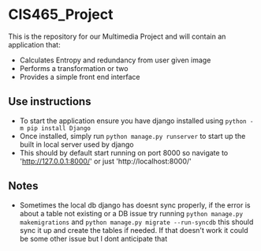 # CIS465_Project

This is the repository for our Multimedia Project and will contain an application that:

* Calculates Entropy and redundancy from user given image
* Performs a transformation or two
* Provides a simple front end interface


## Use instructions 

* To start the application ensure you have django installed using `python -m pip install Django`
* Once installed, simply run `python manage.py runserver` to start up the built in local server used by django 
* This should by default start running on port 8000 so navigate to 'http://127.0.0.1:8000/' or just 'http://localhost:8000/'

## Notes

* Sometimes the local db django has doesnt sync properly, if the error is about a table not existing or a DB issue try running `python manage.py makemigrations` and `python manage.py migrate --run-syncdb` this should sync it up and create the tables if needed. If that doesn't work it could be some other issue but I dont anticipate that
